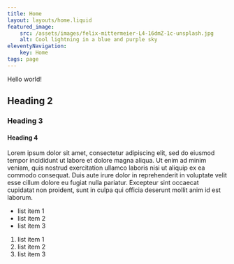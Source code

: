 ```yaml
---
title: Home
layout: layouts/home.liquid
featured_image:
    src: /assets/images/felix-mittermeier-L4-16dmZ-1c-unsplash.jpg
    alt: Cool lightning in a blue and purple sky
eleventyNavigation:
    key: Home
tags: page
---
```


Hello world!

## Heading 2

### Heading 3

#### Heading 4

Lorem ipsum dolor sit amet, consectetur adipiscing elit, sed do eiusmod tempor incididunt ut labore et dolore magna aliqua. Ut enim ad minim veniam, quis nostrud exercitation ullamco laboris nisi ut aliquip ex ea commodo consequat. Duis aute irure dolor in reprehenderit in voluptate velit esse cillum dolore eu fugiat nulla pariatur. Excepteur sint occaecat cupidatat non proident, sunt in culpa qui officia deserunt mollit anim id est laborum.

- list item 1
- list item 2
- list item 3

1. list item 1
2. list item 2
3. list item 3
